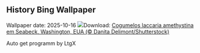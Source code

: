 ## History Bing Wallpaper
Wallpaper date: 2025-10-16
![](https://www.bing.com/th?id=OHR.AmethystLaccaria_PT-BR2131819157_UHD.jpg&w=1000)Download: [Cogumelos laccaria amethystina em Seabeck, Washington, EUA (©  Danita Delimont/Shutterstock)](https://www.bing.com/th?id=OHR.AmethystLaccaria_PT-BR2131819157_UHD.jpg)

Auto get programm by LtgX
